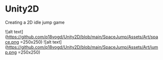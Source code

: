 # Unity2D
Creating a 2D idle jump game


![alt text](https://github.com/p18vogd/Unity2D/blob/main/SpaceJump/Assets/Art/space.png =250x250)
![alt text](https://github.com/p18vogd/Unity2D/blob/main/SpaceJump/Assets/Art/jump.png =250x250)
